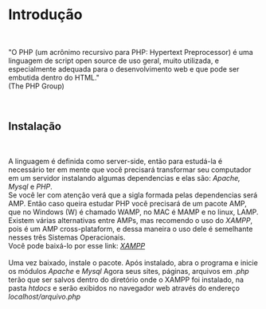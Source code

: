 <h1>Introdução</h1>
<br/>
<p>
  "O PHP (um acrônimo recursivo para PHP: Hypertext Preprocessor) é uma linguagem de script open source de uso geral, muito utilizada, e especialmente adequada para o desenvolvimento web e que pode ser embutida dentro do HTML."
  <br/>
  (The PHP Group)
</p>
<br/>
<h2>Instalação</h2>
<br/>
<p>
  A linguagem é definida como server-side, então para estudá-la é necessário ter em mente que você precisará transformar seu computador em um servidor instalando algumas dependencias e elas são: <i>Apache, Mysql</i> e <i>PHP</i>.<br/>
  Se você ler com atenção verá que a sigla formada pelas dependencias será AMP. Então caso queira estudar PHP você precisará de um pacote AMP, que no Windows (W) é chamado WAMP, no MAC é MAMP e no linux, LAMP.
  Existem várias alternativas entre AMPs, mas recomendo o uso do <i>XAMPP</i>, pois é um AMP cross-plataform, e dessa maneira o uso dele é semelhante nesses três Sistemas Operacionais.
  <br/>
  Você pode baixá-lo por esse link: <a href="https://www.apachefriends.org/pt_br/download.html" target="blank"><i>XAMPP</i></a>
  <br/><br/>
  Uma vez baixado, instale o pacote. Após instalado, abra o programa e inicie os módulos <i>Apache</i> e <i>Mysql</i>
  Agora seus sites, páginas, arquivos em <i>.php</i> terão que ser salvos dentro do diretório onde o XAMPP foi instalado, na pasta <i>htdocs</i> e serão exibidos no navegador web através do endereço <i>localhost/arquivo.php</i>
</P>
